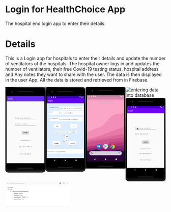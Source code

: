 # Login for HealthChoice App 
The hospital end login app to enter their details.
# Details
This is a Login app for hospitals to enter their details and update the number of ventilators of the hospitals.
The hospital owner logs in and updates the number of ventilators, their free Covid-19 testing status, hospital address and Any notes they want to share with the user.
The data is then displayed in the user App. All the data is stored and retrieved from in Firebase.


<img src='https://github.com/jreese14/Login/blob/master/Screen%20Shot%202020-10-25%20at%208.26.23%20AM.png' align='left' width='25%'>

<img src='https://github.com/jreese14/Login/blob/master/Screen%20Shot%202020-10-25%20at%208.40.52%20AM.png' align='left' width='25%'>

<img src='https://github.com/jreese14/Login/blob/master/user.gif' title='userend app getting updated' align='left' width='25%'>

<img src='https://github.com/jreese14/Login/blob/master/user2.gif' title='entering data into database' align='left' width='25%'>

<img src='https://github.com/jreese14/Login/blob/master/user3.gif' title='showing persistence of data' align='left' width='25%'>

<img src='https://github.com/jreese14/Login/blob/master/Screen%20Shot%202020-10-25%20at%209.16.16%20AM.png' align='left' width='40%'>







